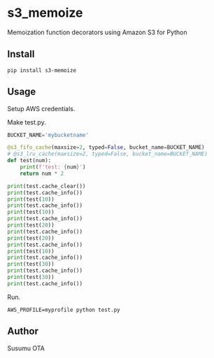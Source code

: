 # s3_memoize

Memoization function decorators using Amazon S3 for Python


## Install

```
pip install s3-memoize
```


## Usage

Setup AWS credentials.

Make test.py.

```test.py
BUCKET_NAME='mybucketname'

@s3_fifo_cache(maxsize=2, typed=False, bucket_name=BUCKET_NAME)
# @s3_lru_cache(maxsize=2, typed=False, bucket_name=BUCKET_NAME)
def test(num):
    print(f'test: {num}')
    return num * 2

print(test.cache_clear())
print(test.cache_info())
print(test(10))
print(test.cache_info())
print(test(10))
print(test.cache_info())
print(test(20))
print(test.cache_info())
print(test(20))
print(test.cache_info())
print(test(10))
print(test.cache_info())
print(test(30))
print(test.cache_info())
print(test(30))
print(test.cache_info())
```

Run.

```
AWS_PROFILE=myprofile python test.py
```


## Author

Susumu OTA
